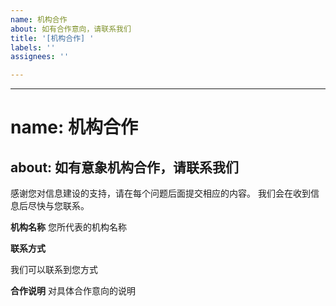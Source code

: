 ```yaml
---
name: 机构合作
about: 如有合作意向，请联系我们
title: '[机构合作] '
labels: ''
assignees: ''

---
```


---
# name: 机构合作
about: 如有意象机构合作，请联系我们
---

感谢您对信息建设的支持，请在每个问题后面提交相应的内容。
我们会在收到信息后尽快与您联系。

**机构名称**
您所代表的机构名称


**联系方式**

我们可以联系到您方式


**合作说明**
对具体合作意向的说明
